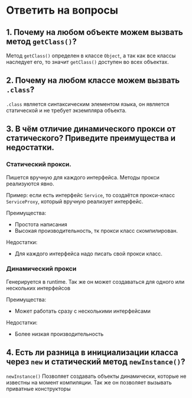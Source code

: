 # Ответить на вопросы

## 1. Почему на любом объекте можем вызвать метод `getClass()`?

Метод `getClass()` определен в классе `Object`, а так как все классы наследует его, то значит `getClass()` доступен во всех объектах.

## 2. Почему на любом классе можем вызвать `.class`?

`.class` является синтаксическим элементом языка, он является статической и не требует экземпляра объекта.

## 3. В чём отличие динамического прокси от статического? Приведите преимущества и недостатки.

### Статический прокси.

Пишется вручную для каждого интерфейса. Методы прокси реализуются явно. 

Пример: если есть интерфейс `Service`, то создаётся прокси-класс `ServiceProxy`, который вручную реализует интерфейс.

Преимущества:
- Простота написания
- Высокая производительность, тк прокси класс скомпилирован.

Недостатки:
- Для каждого интерфейса надо писать свой прокси класс.

### Динамический прокси

Генерируется в runtime. Так же он может создаваться для одного или нескольких интерфейсов

Преимущества:
- Может работать сразу с несколькими интерфейсами

Недостатки:
- Более низкая производительность

## 4. Есть ли разница в инициализации класса через `new` и статический метод `newInstance()`?

`newInstance()` Позволяет создавать объекты динамически, которые не известны на момент компиляции. Так же он позволяет вызывать приватные конструкторы

